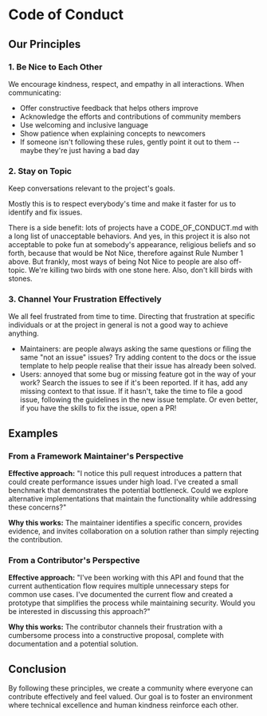 # Code of Conduct

## Our Principles

### 1. Be Nice to Each Other

We encourage kindness, respect, and empathy in all interactions. When communicating:
- Offer constructive feedback that helps others improve
- Acknowledge the efforts and contributions of community members
- Use welcoming and inclusive language
- Show patience when explaining concepts to newcomers
- If someone isn't following these rules, gently point it out to them -- maybe they're just having a bad day

### 2. Stay on Topic

Keep conversations relevant to the project's goals.

Mostly this is to respect everybody's time and make it faster for us to identify and fix issues.

There is a side benefit: lots of projects have a CODE_OF_CONDUCT.md with a long list of unacceptable behaviors. And yes, in this project it is also not acceptable to poke fun at somebody's appearance, religious beliefs and so forth, because that would be Not Nice, therefore against Rule Number 1 above. But frankly, most ways of being Not Nice to people are also off-topic. We're killing two birds with one stone here. Also, don't kill birds with stones.

### 3. Channel Your Frustration Effectively

We all feel frustrated from time to time. Directing that frustration at specific individuals or at the project in general is not a good way to achieve anything.
- Maintainers: are people always asking the same questions or filing the same "not an issue" issues? Try adding content to the docs or the issue template to help people realise that their issue has already been solved.
- Users: annoyed that some bug or missing feature got in the way of your work? Search the issues to see if it's been reported. If it has, add any missing context to that issue. If it hasn't, take the time to file a good issue, following the guidelines in the new issue template. Or even better, if you have the skills to fix the issue, open a PR!

## Examples

### From a Framework Maintainer's Perspective

**Effective approach:** "I notice this pull request introduces a pattern that could create performance issues under high load. I've created a small benchmark that demonstrates the potential bottleneck. Could we explore alternative implementations that maintain the functionality while addressing these concerns?"

**Why this works:** The maintainer identifies a specific concern, provides evidence, and invites collaboration on a solution rather than simply rejecting the contribution.

### From a Contributor's Perspective

**Effective approach:** "I've been working with this API and found that the current authentication flow requires multiple unnecessary steps for common use cases. I've documented the current flow and created a prototype that simplifies the process while maintaining security. Would you be interested in discussing this approach?"

**Why this works:** The contributor channels their frustration with a cumbersome process into a constructive proposal, complete with documentation and a potential solution.

## Conclusion

By following these principles, we create a community where everyone can contribute effectively and feel valued. Our goal is to foster an environment where technical excellence and human kindness reinforce each other.